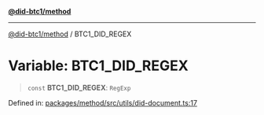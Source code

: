 [**@did-btc1/method**](../README.md)

***

[@did-btc1/method](../globals.md) / BTC1\_DID\_REGEX

# Variable: BTC1\_DID\_REGEX

> `const` **BTC1\_DID\_REGEX**: `RegExp`

Defined in: [packages/method/src/utils/did-document.ts:17](https://github.com/dcdpr/did-btc1-js/blob/4ab6f9915d95beed9bc633644c9db1539395f512/packages/method/src/utils/did-document.ts#L17)
